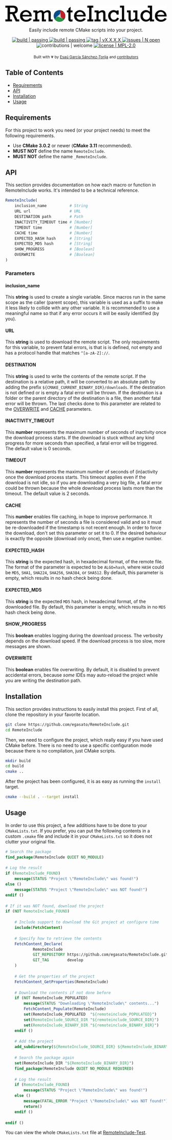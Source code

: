 <p align="center">
    <!-- ![RemoteInclude](https://github.com/egasato/RemoteInclude/raw/master/media/RemoteInclude.png) -->
    <img alt="RemoteInclude" src="https://github.com/egasato/RemoteInclude/raw/master/media/RemoteInclude.png" />
</p>

<p align="center">Easily include remote CMake scripts into your project.</p>

<p align="center">
    <!-- ![Travis CI (master)](https://img.shields.io/travis/com/egasato/RemoteInclude/master.svg) -->
    <a title="Travis CI (master)" href="https://travis-ci.org/egasato/RemoteInclude">
        <img alt="build | passing" src="https://img.shields.io/travis/com/egasato/RemoteInclude/master.svg" />
    </a>
    <!-- ![Travis CI (develop)](https://img.shields.io/travis/com/egasato/RemoteInclude/develop.svg) -->
    <a title="Travis CI (develop)" href="https://travis-ci.org/egasato/RemoteInclude">
        <img alt="build | passing" src="https://img.shields.io/travis/com/egasato/RemoteInclude/develop.svg" />
    </a>
    <!-- ![GitHub tag](https://img.shields.io/github/tag/expressjs/express.svg) -->
    <a title="Latest release" href="https://github.com/egasato/RemoteInclude/releases">
        <img alt="tag | vX.X.X.X" src="https://img.shields.io/github/tag/egasato/RemoteInclude.svg" />
    </a>
    <!-- [![GitHub Issues](https://img.shields.io/github/issues/egasato/RemoteInclude.svg)](https://github.com/egasato/RemoteInclude/issues) -->
    <a title="GitHub Issues" href="https://github.com/egasato/RemoteInclude/issues">
        <img alt="issues | N open" src="https://img.shields.io/github/issues/egasato/RemoteInclude.svg" />
    </a>
    <!-- ![Contributions welcome](https://img.shields.io/badge/contributions-welcome-orange.svg) -->
    <img alt="contributions | welcome" src="https://img.shields.io/badge/contributions-welcome-orange.svg" />
    <!-- [![License](https://img.shields.io/github/license/egasato/RemoteInclude.svg)](https://opensource.org/licenses/MPL-2.0) -->
    <a title="License" href="https://opensource.org/licenses/MPL-2.0">
        <img alt="license | MPL-2.0" src="https://img.shields.io/github/license/egasato/RemoteInclude.svg" />
    </a>
</p>

<p align="center">
    <sub>Built with <span color="red">&#128151;</span> by <a href="https://twitter.com/esa_u7">Esaú García Sánchez-Torija</a> and <a href="https://github.com/egasato/RemoteInclude/graphs/contributors">contributors</a>
</p>

## Table of Contents
- [Requirements](#requirements)
- [API](#api)
- [Installation](#installation)
- [Usage](#usage)

## Requirements
For this project to work you need (or your project needs) to meet the following requirements.
- Use **CMake 3.0.2** or newer (**CMake 3.11** recommended).
- **MUST NOT** define the name `RemoteInclude`.
- **MUST NOT** define the name `_RemoteInclude`.

## API
This section provides documentation on how each macro or function in RemoteInclude works.
It's intended to be a technical reference.

```cmake
RemoteInclude(
    inclusion_name          # String
    URL url                 # URL
    DESTINATION path        # Path
    INACTIVITY_TIMEOUT time # [Number]
    TIMEOUT time            # [Number]
    CACHE time              # [Number]
    EXPECTED_HASH hash      # [String]
    EXPECTED_MD5 hash       # [String]
    SHOW_PROGRESS           # [Boolean]
    OVERWRITE               # [Boolean]
)
```

### Parameters
#### inclusion_name
This **string** is used to create a single variable.
Since macros run in the same scope as the caller (parent scope), this variable is used as a suffix to make it less likely to collide with any other variable.
It is recommended to use a meaningful name so that if any error occurs it will be easily identified (by you).

#### URL
This **string** is used to download the remote script.
The only requirements for this variable, to prevent fatal errors, is that is is defined, not empty and has a protocol handle that matches `^[a-zA-Z]://`.

#### DESTINATION
This **string** is used to write the contents of the remote script.
If the destination is a relative path, it will be converted to an absolute path by adding the prefix `${CMAKE_CURRENT_BINARY_DIR}/downloads`.
If the destination is not defined or is empty a fatal error will be thrown.
If the destination is a folder or the parent directory of the destination is a file, then another fatal error will be thrown.
The last checks done to this parameter are related to the [OVERWRITE](#overwrite) and [CACHE](#cache) parameters.

#### INACTIVITY_TIMEOUT
This **number** represents the maximum number of seconds of inactivity once the download process starts.
If the download is stuck without any kind progress for more seconds than specified, a fatal error will be triggered.
The default value is 0 seconds.

#### TIMEOUT
This **number** represents the maximum number of seconds of (in)activity once the download process starts.
This timeout applies even if the download is not idle, so if you are downloading a very big file, a fatal error could be thrown because the whole download process lasts more than the timeout.
The default value is 2 seconds.

#### CACHE
This **number** enables file caching, in hope to improve performance.
It represents the number of seconds a file is considered valid and so it must be re-downloaded if the timestamp is not recent enough.
In order to force the download, don't set this parameter or set it to 0.
If the desired behaviour is exactly the opposite (download only once), then use a negative number.

#### EXPECTED_HASH
This **string** is the expected hash, in hexadecimal format, of the remote file.
The format of the parameter is expected to be `ALGO=hash`, where `HASH` could be `MD5`, `SHA1`, `SHA224`, `SHA256`, `SHA384`, or `SHA512`.
By default, this parameter is empty, which results in no hash check being done.

#### EXPECTED_MD5
This **string** is the expected `MD5` hash, in hexadecimal format, of the downloaded file.
By default, this parameter is empty, which results in no `MD5` hash check being done.

#### SHOW_PROGRESS
This **boolean** enables logging during the download process.
The verbosity depends on the download speed.
If the download process is too slow, more messages are shown.

#### OVERWRITE
This **boolean** enables file overwriting.
By default, it is disabled to prevent accidental errors, because *some* IDEs may auto-reload the project while you are writing the destination path.

## Installation
This section provides instructions to easily install this project.
First of all, clone the repository in your favorite location.
```bash
git clone https://github.com/egasato/RemoteInclude.git
cd RemoteInclude
```
Then, we need to configure the project, which really easy if you have used CMake before.
There is no need to use a specific configuration mode because there is no compilation, just CMake scripts.
```bash
mkdir build
cd build
cmake ..
```
After the project has been configured, it is as easy as running the `install` target.
```bash
cmake --build . --target install
```

## Usage
In order to use this project, a few additions have to be done to your `CMakeLists.txt`.
If you prefer, you can put the following contents in a custom `.cmake` file and include it in your `CMakeLists.txt` so it does not clutter your original file.
```cmake
# Search the package
find_package(RemoteInclude QUIET NO_MODULE)

# Log the result
if (RemoteInclude_FOUND)
    message(STATUS "Project \"RemoteInclude\" was found!")
else ()
    message(STATUS "Project \"RemoteInclude\" was NOT found!")
endif ()

# If it was NOT found, download the project
if (NOT RemoteInclude_FOUND)

    # Include support to download the Git project at configure time
    include(FetchContent)

    # Specify how to retrieve the contents
    FetchContent_Declare(
            RemoteInclude
            GIT_REPOSITORY https://github.com/egasato/RemoteInclude.git
            GIT_TAG        develop
    )

    # Get the properties of the project
    FetchContent_GetProperties(RemoteInclude)

    # Download the contents if not done before
    if (NOT RemoteInclude_POPULATED)
        message(STATUS "Downloading \"RemoteInclude\" contents...")
        FetchContent_Populate(RemoteInclude)
        set(RemoteInclude_POPULATED  "${remoteinclude_POPULATED}")
        set(RemoteInclude_SOURCE_DIR "${remoteinclude_SOURCE_DIR}")
        set(RemoteInclude_BINARY_DIR "${remoteinclude_BINARY_DIR}")
    endif ()

    # Add the project
    add_subdirectory(${RemoteInclude_SOURCE_DIR} ${RemoteInclude_BINARY_DIR})

    # Search the package again
    set(RemoteInclude_DIR "${RemoteInclude_BINARY_DIR}")
    find_package(RemoteInclude QUIET NO_MODULE REQUIRED)

    # Log the result
    if (RemoteInclude_FOUND)
        message(STATUS "Project \"RemoteInclude\" was found!")
    else ()
        message(FATAL_ERROR "Project \"RemoteInclude\" was NOT found!")
        return()
    endif ()

endif ()
```

You can view the whole `CMakeLists.txt` file at [RemoteInclude-Test](https://github.com/egasato/RemoteInclude-Test).
